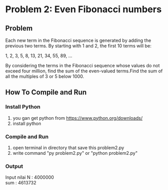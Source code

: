 # Problem 2: Even Fibonacci numbers

## Problem 
Each new term in the Fibonacci sequence is generated by adding the previous two terms. By starting with 1 and 2, the first 10 terms will be:

1, 2, 3, 5, 8, 13, 21, 34, 55, 89, ...

By considering the terms in the Fibonacci sequence whose values do not exceed four million, find the sum of the even-valued terms.Find the sum of all the multiples of 3 or 5 below 1000.

## How To Compile and Run
### Install Python
1. you gan get python from https://www.python.org/downloads/
2. install python

### Compile and Run
1. open terminal in directory that save this problem2.py
2. write command "py problem2.py" or "python problem2.py"

### Output
Input nilai N : 4000000 <br />
sum :  4613732